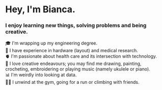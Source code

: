 # Hey, I'm Bianca. 

### I enjoy learning new things, solving problems and being creative. 

🎓 I'm wrapping up my engineering degree. </br>
💼 I have experience in hardware (layout) and medical research. </br>
🫀 I'm passionate about health care and its intersection with technology. </br>
🎨 I love creative endeavours; you may find me drawing, painting, crocheting, embroidering or playing music (namely ukulele or piano). </br>
📊 I'm weirdly into looking at data. </br>
🏋️‍♀️ I unwind at the gym, going for a run or climbing with friends. </br>

<!--
**biancah-1/biancah-1** is a ✨ _special_ ✨ repository because its `README.md` (this file) appears on your GitHub profile.

Here are some ideas to get you started:

- 🔭 I’m currently working on ...
- 🌱 I’m currently learning ...
- 👯 I’m looking to collaborate on ...
- 🤔 I’m looking for help with ...
- 💬 Ask me about ...
- 📫 How to reach me: ...
- 😄 Pronouns: ...
- ⚡ Fun fact: ...
-->
